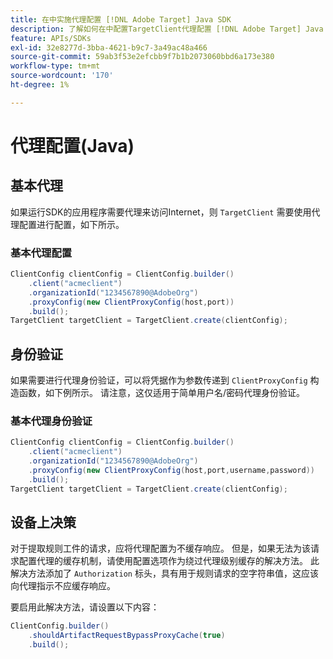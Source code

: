 ```yaml
---
title: 在中实施代理配置 [!DNL Adobe Target] Java SDK
description: 了解如何在中配置TargetClient代理配置 [!DNL Adobe Target] Java SDK。
feature: APIs/SDKs
exl-id: 32e8277d-3bba-4621-b9c7-3a49ac48a466
source-git-commit: 59ab3f53e2efcbb9f7b1b2073060bbd6a173e380
workflow-type: tm+mt
source-wordcount: '170'
ht-degree: 1%

---
```


# 代理配置(Java)

## 基本代理

如果运行SDK的应用程序需要代理来访问Internet，则 `TargetClient` 需要使用代理配置进行配置，如下所示。

### 基本代理配置

```java {line-numbers="true"}
ClientConfig clientConfig = ClientConfig.builder()
    .client("acmeclient")
    .organizationId("1234567890@AdobeOrg")
    .proxyConfig(new ClientProxyConfig(host,port))
    .build();
TargetClient targetClient = TargetClient.create(clientConfig);
```

## 身份验证

如果需要进行代理身份验证，可以将凭据作为参数传递到 `ClientProxyConfig` 构造函数，如下例所示。 请注意，这仅适用于简单用户名/密码代理身份验证。

### 基本代理身份验证

```java {line-numbers="true"}
ClientConfig clientConfig = ClientConfig.builder()
    .client("acmeclient")
    .organizationId("1234567890@AdobeOrg")
    .proxyConfig(new ClientProxyConfig(host,port,username,password))
    .build();
TargetClient targetClient = TargetClient.create(clientConfig);
```

## 设备上决策

对于提取规则工件的请求，应将代理配置为不缓存响应。 但是，如果无法为该请求配置代理的缓存机制，请使用配置选项作为绕过代理级别缓存的解决方法。 此解决方法添加了 `Authorization` 标头，具有用于规则请求的空字符串值，这应该向代理指示不应缓存响应。

要启用此解决方法，请设置以下内容：

```java {line-numbers="true"}
ClientConfig.builder()
    .shouldArtifactRequestBypassProxyCache(true)
    .build();
```


